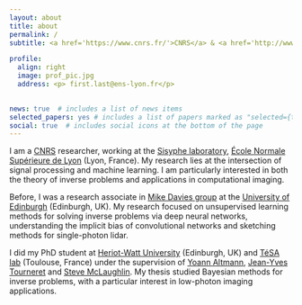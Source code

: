 ```yaml
---
layout: about
title: about
permalink: /
subtitle: <a href='https://www.cnrs.fr/'>CNRS</a> & <a href='http://www.ens-lyon.fr/'>ENS de Lyon</a>

profile:
  align: right
  image: prof_pic.jpg
  address: <p> first.last@ens-lyon.fr</p>
  

news: true  # includes a list of news items
selected_papers: yes # includes a list of papers marked as "selected={true}"
social: true  # includes social icons at the bottom of the page
---
```


I am a [CNRS](https://www.cnrs.fr/) researcher, working at the [Sisyphe laboratory](http://www.ens-lyon.fr/PHYSIQUE/teams/signaux-systemes-physique), [École Normale Supérieure de Lyon](http://www.ens-lyon.fr/) (Lyon, France). My research lies at the intersection of signal processing and machine learning. I am particularly interested in both the theory of inverse problems and applications in computational imaging.

Before, I was a research associate in [Mike Davies group](https://scholar.google.com/citations?user=dwmfR3oAAAAJ&hl=en) at the [University of Edinburgh](https://www.ed.ac.uk/) (Edinburgh, UK). My research focused on unsupervised learning methods for solving inverse problems via deep neural networks, understanding the implicit bias of convolutional networks and sketching methods for single-photon lidar.

I did my PhD student at [Heriot-Watt University](https://www.hw.ac.uk/) (Edinburgh, UK) and [TéSA lab](https://www.tesa.prd.fr/) (Toulouse, France) under the supervision of [Yoann Altmann](https://yoannaltmann.weebly.com/), [Jean-Yves Tourneret](http://tourneret.perso.enseeiht.fr/) and [Steve McLaughlin](https://scholar.google.co.uk/citations?user=z9wnHv8AAAAJ&hl=en). My thesis studied Bayesian methods for inverse problems, with a particular interest in low-photon imaging applications.

